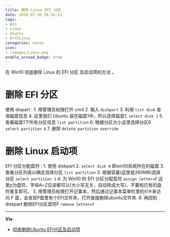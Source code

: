 ```yaml
---
title: 删除 Linux EFI 分区
date: 2018-07-26 18:34:11
tags:
- Win
- Linux
- Ubuntu
- ArchLinux
categories: notes
icon:
- /images/Linux.png
enable_unread_badge: true
---
```

在 Win10 彻底删除 Linux  的  EFI 分区 及启动项的方法 。

# 删除 EFI 分区
使用 dispart
:	1. 用管理员权限打开 cmd
	2. 输入 `diskpart`
	3. 利用 `list disk` 查询磁盘信息
	4. 这里我们 Ubuntu 装在磁盘1中，所以选择磁盘1, `select disk 1`
	5. 查看磁盘1下所有分区信息 `list partition`
	6. 根据分区大小这里选择分区6  `select partition 6`
	7. 删除 `delete partition override`

# 删除 Linux 启动项
EFI 分区分配盘符
:	1. 使用 diskpart
	2. `select disk 0` 即win10系统所在的磁盘
	3. 查看分区列表以确定具体分区 `list partition`
	3. 根据容量(这里是260MB)选择分区 `select partition 1`
	4. 为 Win10 的 EFI 分区分配盘符 `assign letter=F` 这里p为盘符，字母A~Z应该都可以(大小写无关，自动转成大写)，不要和已有的盘符重复即可。
	5. 用管理员权限打开记事本，然后通过记事本菜单栏里的`打开`来访问 F 盘，会发现P盘里有个EFI文件夹，打开直接删除ubuntu文件夹.
	6. 再回到 diskpart 删除EFI分区盘符F `remove letter=f`

---
**Via**
- [彻底删除Ubuntu EFI分区及启动项](https://blog.csdn.net/mtllyb/article/details/78635757)
